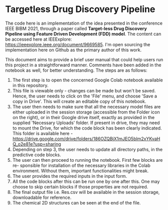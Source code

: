 # Targetless Drug Discovery Pipeline

The code here is an implementation of the idea presented in the conference IEEE BIBM 2021, through a paper called **Target-less Drug Discovery Pipeline using Feature Driven Development (FDD) model**. The content can be accessed here at IEEExplore: https://ieeexplore.ieee.org/document/9669585. I'm open sourcing the implementation here on Github as the primary author of this work.

This document aims to provide a brief user manual that could help users run this
project in a straightforward manner. Comments have been added in the notebook
as well, for better understanding.
The steps are as follows:
1. The first step is to open the concerned Google Colab notebook available in this repository.
2. This file is viewable only - changes can be made but won't be saved. Hence, the 
user needs to click on the 'File' menu, and choose 'Save a copy in Drive'. This will
create an editable copy of this notebook.
3. The user then needs to make sure that all the necessary model files are either
uploaded in the session storage (accessible from the Folder icon on the right),
or in their Google drive itself, exactly as provided in the supplied 'Necessary
Uploads' folder. If present in drive, they may need to mount the Drive, for
which the code block has been clearly indicated. This folder is available here -
https://drive.google.com/drive/folders/186OZQBjX1mJEO5blm2xYKvaHQ_o2e81e?usp=sharing
4. Depending on step 3, the user needs to update all directory paths, in the
predictive code blocks.
5. The user can then proceed to running the notebook. First few blocks are re-
sponsible for installation of the necessary libraries in the Colab environment.
Without them, important functionalities might break.
6. The user provides the required inputs in the input form.
7. All the code blocks after this can be run one by one after this. One may
choose to skip certain blocks if those properties are not required.
8. The final output file i.e. Res.csv will be available in the session storage,
downloadable for reference.
9. The chemical 2D structures can be seen at the end of the file.

